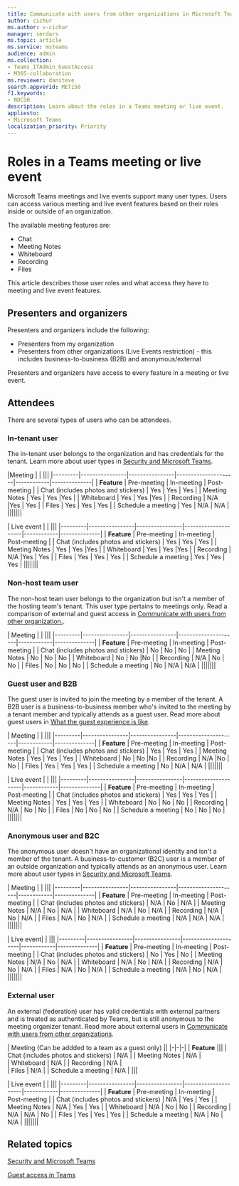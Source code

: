 ```yaml
---
title: Communicate with users from other organizations in Microsoft Teams
author: cichur
ms.author: v-cichur
manager: serdars
ms.topic: article
ms.service: msteams
audience: admin
ms.collection: 
- Teams_ITAdmin_GuestAccess
- M365-collaboration
ms.reviewer: dansteve
search.appverid: MET150
f1.keywords:
- NOCSH
description: Learn about the roles in a Teams meeting or live event.
appliesto: 
- Microsoft Teams
localization_priority: Priority
---
```

Roles in a Teams meeting or live event
======================================================

Microsoft Teams meetings and live events support many user types. Users can access various meeting and live event features based on their roles inside or outside of an organization.

The available meeting features are:

- Chat
- Meeting Notes
- Whiteboard
- Recording
- Files

This article describes those user roles and what access they have to meeting and live event features.

## Presenters and organizers

Presenters and organizers include the following:

- Presenters from my organization
- Presenters from other organizations (Live Events restriction) - this includes business-to-business (B2B) and anonymous/external

Presenters and organizers have access to every feature in a meeting or live event.

## Attendees

There are several types of users who can be attendees.

### In-tenant user

The in-tenant user belongs to the organization and has credentials for the tenant. Learn more about user types in [Security and Microsoft Teams](teams-security-guide.md#participant-types).

|Meeting  |  | |||
|---------|----------------|----------------|---------------------|------------|--------------|
| **Feature**        | Pre-meeting | In-meeting | Post-meeting |
| Chat (includes photos and stickers) | Yes | Yes | Yes |
| Meeting Notes | Yes | Yes |Yes |
| Whiteboard | Yes | Yes |Yes |
| Recording | N/A |Yes | Yes |
| Files | Yes | Yes | Yes |
| Schedule a meeting | Yes | N/A | N/A |
|||||||

| Live event |  | |||
|---------|----------------|----------------|---------------------|------------|--------------|
|  **Feature**       | Pre-meeting | In-meeting | Post-meeting |
| Chat (includes photos and stickers) | Yes | Yes | Yes |
| Meeting Notes | Yes | Yes |Yes |
| Whiteboard | Yes | Yes |Yes |
| Recording | N/A |Yes | Yes |
| Files | Yes | Yes | Yes |
| Schedule a meeting | Yes | Yes | Yes |
|||||||

### Non-host team user

The non-host team user belongs to the organization but isn't a member of the hosting team's tenant. This user type pertains to meetings only. Read a comparison of external and guest access in [Communicate with users from other organization.](communicate-with-users-from-other-organizations.md#compare-external-and-guest-access).

| Meeting |  | |||
|---------|----------------|----------------|---------------------|------------|--------------|
| **Feature**       | Pre-meeting | In-meeting | Post-meeting |
| Chat (includes photos and stickers) | No | No | No |
| Meeting Notes | No | No | No |
| Whiteboard | No | No |No |
| Recording | N/A | No | No |
| Files | No | No | No |
| Schedule a meeting | No | N/A | N/A |
|||||||

### Guest user and B2B

The guest user is invited to join the meeting by a member of the tenant. A B2B user is a business-to-business member who's invited to the meeting by a tenant member and typically attends as a guest user. Read more about guest users in [What the guest experience is like](guest-experience.md#comparison-of-team-member-and-guest-capabilities).

| Meeting |  | |||
|---------|----------------|----------------|---------------------|------------|--------------|
| **Feature**        | Pre-meeting | In-meeting | Post-meeting |
| Chat (includes photos and stickers) | Yes | Yes | Yes |
| Meeting Notes | Yes | Yes | Yes |
| Whiteboard | No | No |No |
| Recording | N/A |No | No |
| Files | Yes | Yes | Yes |
| Schedule a meeting | No | N/A | N/A |
|||||||

| Live event  | | |||
|---------|----------------|----------------|---------------------|------------|--------------|
| **Feature**        | Pre-meeting | In-meeting | Post-meeting |
| Chat (includes photos and stickers) | Yes | Yes | Yes |
| Meeting Notes | Yes | Yes | Yes |
| Whiteboard | No | No | No |
| Recording | N/A | No | No |
| Files | No | No | No |
| Schedule a meeting | No | No | No |
|||||||

### Anonymous user and B2C

The anonymous user doesn't have an organizational identity and isn't a member of the tenant. A business-to-customer (B2C) user is a member of an outside organization and typically attends as an anonymous user. Learn more about user types in [Security and Microsoft Teams](teams-security-guide.md#participant-types).

| Meeting  | | |||
|---------|----------------|----------------|---------------------|------------|--------------|
| **Feature**        | Pre-meeting | In-meeting | Post-meeting |
| Chat (includes photos and stickers) | N/A | No | N/A |
| Meeting Notes | N/A | No | N/A |
| Whiteboard | N/A | No | N/A |
| Recording | N/A | No | N/A |
| Files | N/A | No | N/A |
| Schedule a meeting | N/A | N/A | N/A |
|||||||

| Live event|  | |||
|---------|----------------|----------------|---------------------|------------|--------------|
| **Feature**        | Pre-meeting | In-meeting | Post-meeting |
| Chat (includes photos and stickers) | No | Yes | No |
| Meeting Notes | N/A | No | N/A |
| Whiteboard | N/A | No | N/A |
| Recording | N/A | No | N/A |
| Files | N/A | No | N/A |
| Schedule a meeting | N/A | No | N/A |
|||||||

### External user

An external (federation) user has valid credentials with external partners and is treated as authenticated by Teams, but is still anonymous to the meeting organizer tenant. Read more about external users in [Communicate with users from other organizations](communicate-with-users-from-other-organizations.md#external-access).

| Meeting (Can be addded to a team as a guest only) ||
|-|-|-|
| **Feature** |||
| Chat (includes photos and stickers) | N/A |
| Meeting Notes | N/A |  
| Whiteboard | N/A |
| Recording | N/A |  
| Files | N/A |
| Schedule a meeting | N/A |
|||

| Live event |  | |||
|---------|----------------|----------------|---------------------|------------|--------------|
|  **Feature**         | Pre-meeting | In-meeting | Post-meeting |
| Chat (includes photos and stickers) | N/A | Yes | Yes |
| Meeting Notes | N/A | Yes | Yes |
| Whiteboard | N/A | No | No |
| Recording | N/A | N/A | No |
| Files | Yes | Yes | Yes |
| Schedule a meeting | N/A | No | N/A |
|||||||

## Related topics

[Security and Microsoft Teams](teams-security-guide.md)

[Guest access in Teams](guest-access.md)

